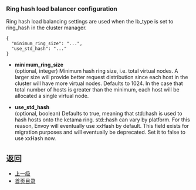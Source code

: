 ### Ring hash load balancer configuration
Ring hash load balancing settings are used when the lb_type is set to ring_hash in the cluster manager.

```
{
  "minimum_ring_size": "...",
  "use_std_hash": "..."
}
```
- **minimum_ring_size**<br />
	(optional, integer) Minimum hash ring size, i.e. total virtual nodes. A larger size will provide better request distribution since each host in the cluster will have more virtual nodes. Defaults to 1024. In the case that total number of hosts is greater than the minimum, each host will be allocated a single virtual node.

- **use_std_hash**<br />
	(optional, boolean) Defaults to true, meaning that std::hash is used to hash hosts onto the ketama ring. std::hash can vary by platform. For this reason, Envoy will eventually use xxHash by default. This field exists for migration purposes and will eventually be deprecated. Set it to false to use xxHash now.



## 返回
- [上一级](../Cluster.md)
- [首页目录](../../../README.md)